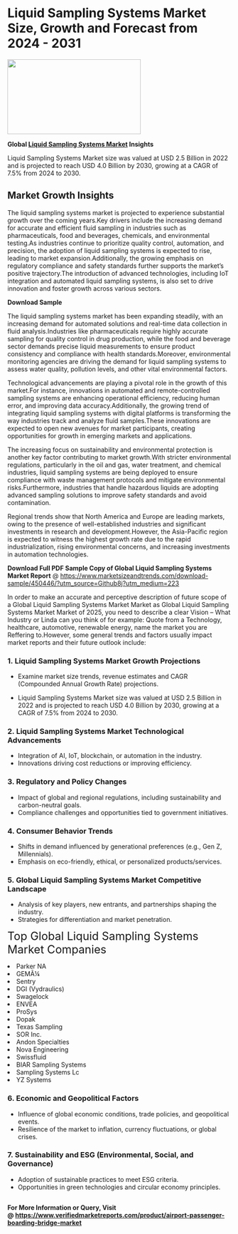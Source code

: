 <H1>Liquid Sampling Systems Market Size, Growth and Forecast from 2024 - 2031</H1><img class="aligncenter size-medium wp-image-584254" src="https://thirdeyenews.in/wp-content/uploads/2024/09/Global-Market-Research-300x168.jpeg" alt="" width="300" height="168" /><p><strong>Global&nbsp;<a href="https://www.marketsizeandtrends.com/download-sample/450446/?utm_source=Github8j?utm_medium=223">Liquid Sampling Systems Market</a> Insights</strong></p><p>Liquid Sampling Systems Market size was valued at USD 2.5 Billion in 2022 and is projected to reach USD 4.0 Billion by 2030, growing at a CAGR of 7.5% from 2024 to 2030.</p><p><h2>Market Growth Insights</h2> <p>The liquid sampling systems market is projected to experience substantial growth over the coming years.Key drivers include the increasing demand for accurate and efficient fluid sampling in industries such as pharmaceuticals, food and beverages, chemicals, and environmental testing.As industries continue to prioritize quality control, automation, and precision, the adoption of liquid sampling systems is expected to rise, leading to market expansion.Additionally, the growing emphasis on regulatory compliance and safety standards further supports the market’s positive trajectory.The introduction of advanced technologies, including IoT integration and automated liquid sampling systems, is also set to drive innovation and foster growth across various sectors.</p> <p><strong>Download Sample</strong></p> <p>The liquid sampling systems market has been expanding steadily, with an increasing demand for automated solutions and real-time data collection in fluid analysis.Industries like pharmaceuticals require highly accurate sampling for quality control in drug production, while the food and beverage sector demands precise liquid measurements to ensure product consistency and compliance with health standards.Moreover, environmental monitoring agencies are driving the demand for liquid sampling systems to assess water quality, pollution levels, and other vital environmental factors.</p> <p>Technological advancements are playing a pivotal role in the growth of this market.For instance, innovations in automated and remote-controlled sampling systems are enhancing operational efficiency, reducing human error, and improving data accuracy.Additionally, the growing trend of integrating liquid sampling systems with digital platforms is transforming the way industries track and analyze fluid samples.These innovations are expected to open new avenues for market participants, creating opportunities for growth in emerging markets and applications.</p> <p>The increasing focus on sustainability and environmental protection is another key factor contributing to market growth.With stricter environmental regulations, particularly in the oil and gas, water treatment, and chemical industries, liquid sampling systems are being deployed to ensure compliance with waste management protocols and mitigate environmental risks.Furthermore, industries that handle hazardous liquids are adopting advanced sampling solutions to improve safety standards and avoid contamination.</p> <p>Regional trends show that North America and Europe are leading markets, owing to the presence of well-established industries and significant investments in research and development.However, the Asia-Pacific region is expected to witness the highest growth rate due to the rapid industrialization, rising environmental concerns, and increasing investments in automation technologies.</p> <p><span class=""><strong>Download Full PDF Sample Copy of Global Liquid Sampling Systems Market Report</strong> @ <a href="https://www.marketsizeandtrends.com/download-sample/450446/?utm_source=Github8j?utm_medium=223" target="_blank">https://www.marketsizeandtrends.com/download-sample/450446/?utm_source=Github8j?utm_medium=223</a></span></p><p>In order to make an accurate and perceptive description of future scope of a Global&nbsp;Liquid Sampling Systems Market Market as Global&nbsp;Liquid Sampling Systems Market Market of 2025, you need to describe a clear Vision &ndash; What Industry or Linda can you think of for example: Quote from a Technology, healthcare, automotive, renewable energy, name the market you are Reffering to.However, some general trends and factors usually impact market reports and their future outlook include:</p><h3>1.&nbsp;<strong>Liquid Sampling Systems Market Growth Projections</strong></h3><ul><li>Examine market size trends, revenue estimates and CAGR (Compounded Annual Growth Rate) projections.</li><li><p>Liquid Sampling Systems Market size was valued at USD 2.5 Billion in 2022 and is projected to reach USD 4.0 Billion by 2030, growing at a CAGR of 7.5% from 2024 to 2030.</p></li></ul><h3>2.&nbsp;<strong>Liquid Sampling Systems Market Technological Advancements</strong></h3><ul><li>Integration of AI, IoT, blockchain, or automation in the industry.</li><li>Innovations driving cost reductions or improving efficiency.</li></ul><h3>3.&nbsp;<strong>Regulatory and Policy Changes</strong></h3><ul><li>Impact of global and regional regulations, including sustainability and carbon-neutral goals.</li><li>Compliance challenges and opportunities tied to government initiatives.</li></ul><h3>4.&nbsp;<strong>Consumer Behavior Trends</strong></h3><ul><li>Shifts in demand influenced by generational preferences (e.g., Gen Z, Millennials).</li><li>Emphasis on eco-friendly, ethical, or personalized products/services.</li></ul><h3>5.&nbsp;<strong>Global Liquid Sampling Systems Market Competitive Landscape</strong></h3><ul><li>Analysis of key players, new entrants, and partnerships shaping the industry.</li><li>Strategies for differentiation and market penetration.</li></ul><p data-pm-slice="1 1 []"><span style="color: inherit; font-family: inherit; font-size: 25px;">Top Global Liquid Sampling Systems Market Companies</span></p><div class="" data-test-id=""><p><li>Parker NA</li><li> GEMÃ¼</li><li> Sentry</li><li> DGI (Vydraulics)</li><li> Swagelock</li><li> ENVEA</li><li> ProSys</li><li> Dopak</li><li> Texas Sampling</li><li> SOR Inc.</li><li> Andon Specialties</li><li> Nova Engineering</li><li> Swissfluid</li><li> BIAR Sampling Systems</li><li> Sampling Systems Lc</li><li> YZ Systems</li></p></div><h3>6.&nbsp;<strong>Economic and Geopolitical Factors</strong></h3><ul><li>Influence of global economic conditions, trade policies, and geopolitical events.</li><li>Resilience of the market to inflation, currency fluctuations, or global crises.</li></ul><h3>7.&nbsp;<strong>Sustainability and ESG (Environmental, Social, and Governance)</strong></h3><ul><li>Adoption of sustainable practices to meet ESG criteria.</li><li>Opportunities in green technologies and circular economy principles.</li></ul><h2><strong style="font-size: 14px;">For More Information or Query, Visit @&nbsp;</strong><a style="background-color: #ffffff; font-size: 14px;" href="https://www.marketsizeandtrends.com/report/liquid-sampling-systems-market/" target="_blank">https://www.verifiedmarketreports.com/product/airport-passenger-boarding-bridge-market</a></h2>